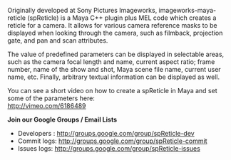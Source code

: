 <p>Originally developed at Sony Pictures Imageworks, imageworks-maya-reticle (spReticle) is a Maya C++ plugin plus MEL code which creates a reticle for a camera.  It allows for various camera reference masks to be displayed when looking through the camera, such as filmback, projection gate, and pan and scan attributes.  </p><p>The value of predefined parameters can be displayed in selectable areas, such as the camera focal length and name, current aspect ratio; frame number, name of the show and shot, Maya scene file name, current user name, etc.  Finally, arbitrary textual information can be displayed as well.<br>
</p>

<p>
You can see a short video on how to create a spReticle in Maya and set some of the parameters here:<br>
<a href='http://vimeo.com/6186489'>http://vimeo.com/6186489</a>
</p>

<p><strong>Join our Google Groups / Email Lists</strong> </p><ul><li>Developers : <a href='http://groups.google.com/group/spReticle-dev'><a href='http://groups.google.com/group/spReticle-dev'>http://groups.google.com/group/spReticle-dev</a></a> </li><li>Commit logs: <a href='http://groups.google.com/group/spReticle-commit'><a href='http://groups.google.com/group/spReticle-commit'>http://groups.google.com/group/spReticle-commit</a></a> </li><li>Issues logs: <a href='http://groups.google.com/group/spReticle-issues'><a href='http://groups.google.com/group/spReticle-issues'>http://groups.google.com/group/spReticle-issues</a></a>